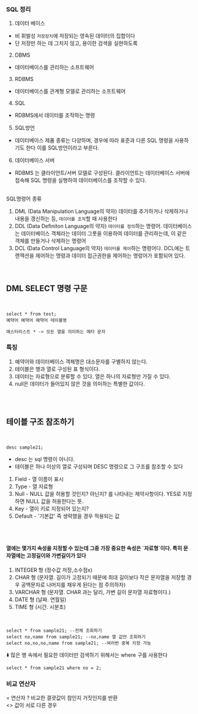 ### SQL 정리

1. 데이터 베이스
- 비 휘발성 `저장장치`에 저장되는 영속된 데이터의 집합이다
- 단 저장만 하는 데 그치지 않고, 용이한 검색을 실현하도록
2. DBMS 
- 데이터베이스를 관리하는 소프트웨어
3. RDBMS
- 데이터베이스를 관계형 모델로 관리하는 소프트웨어 
4. SQL
- RDBMS에서 데이터를 조작하는 명령 
5. SQL방언
- 데이터베이스 제품 종류는 다양하며, 경우에 따라 표준과 다른 SQL 명령을 사용하기도 한다 이를 SQL방언이라고 부른다.
6. 데이터베이스 서버
- RDBMS 는 클라이언트/서버 모델로 구성된다. 클라이언트는 데이터베이스 서버에 접속해 SQL 명령을 실행하여 데이터베이스를 조작할 수 있다.
##

SQL명령어 종류
1. DML (Data Manipulation Language의 약자) 데이터를 추가하거나 삭제하거나 내용을 갱신하는 등, `데이터를 조작`할 때 사용한다
2. DDL (Data Definiton Language의 약자) `데이터를 정의`하는 명령어. 데이터베이스는 데이터베이스 객체라는 데이터 그릇을 이용하여 데이터를 관리하는데, 이 같은 객체를 만들거나 삭제하는 명령어
3. DCL (Data Control Language의 약자) `데이터를 제어`하는 명령어다. DCL에는 트랜잭션을 제어하는 명령과 데이터 접근권한을 제어하는 명렁어가 포함되어 있다.
<br><br><br>


<h2>DML SELECT 명령 구문</h2>
<br>

```
select * from test;
예약어 예약어 예약어 테이블명

애스터리스트 * -> 모든 열을 의미하는 메타 문자 
```


<h3>특징</h3> 

1. 예약어와 데이터베이스 객체명은 대소문자를 구별하지 않는다. 
2. 테이블은 행과 열로 구성된 표 형식이다.
3. 데이터는 자료형으로 분류할 수 있다. 열은 하나의 자료형만 가질 수 있다. 
4. null은 데이터가 들어있지 않은 것을 의미하는 특별한 값이다.
<br/>
<br/>

<h2>테이블 구조 참조하기</h2>
<br>

```
desc sample21;
```

   - desc 는 sql 명령이 아니다.
   - 테이블은 하나 이상의 열로 구성되며 DESC 명령으로 그 구조를 참조할 수 있다
1. Field - 열 이름이 표시
2. Type - 열 자료형
3. Null - NULL 값을 허용할 것인지? 아닌지? 를 나타내는 제약사항이다. YES로 지정하면 NULL 값을 허용한다는 뜻.
4. Key - 열이 키로 지정되어 있는지?
5. Default - '기본값' 즉 생략했을 경우 적용되는 값 
<br>
<br>

<h4>열에는 몇가지 속성을 지정할 수 있는데 그중 가장 중요한 속성은 `자료형`이다.
특히 문자열에는 고정길이와 가변길이가 있다</h4>

1. INTEGER 형 (정수값 저장,소수점x)
2. CHAR 형 (문자열. 길이가 고정되기 때문에 최대 길이보다 작은 문자열을 저장할 경우 공백문자로 나머지를 채우게 된다는 점 주의하자)
3. VARCHAR 형 (문자열. CHAR 과는 달리, 가변 길이 문자열 자료형이다.) 
4. DATE 형 (날짜. 연월일)
5. TIME 형 (시간. 시분초)

<br>

```
select * from sample21; --전체 조회하기 
select no,name from sample21; --no,name 열 값만 조회하기
select no,no,no,name from sample21; --여러번 중복 지정 가능 
```

⬇️  많은 행 속에서 필요한 데이터만 검색하기 위해서는 where 구를 사용한다 

```
select * from sample21 where no = 2;
```

<h3>비교 연산자</h3>
= 연산자 ? 비교한 결괏값이 참인지 거짓인지를 반환 <br/>
<> 값이 서로 다른 경우